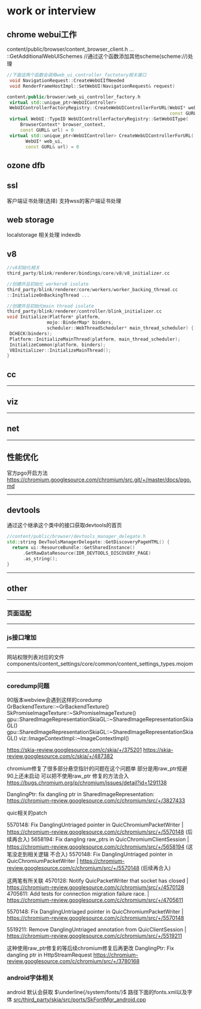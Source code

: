 # work or interview

## chrome webui工作

 content/public/browser/content_browser_client.h
  ... ::GetAdditionalWebUISchemes
//通过这个函数添加其他scheme(scheme://)处理
 
 ``` cpp
//下面这两个函数会调用web_ui_controller_factotory相关接口
  void NavigationRequest::CreateWebUIIfNeeded
  void RenderFrameHostImpl::SetWebUI(NavigationRequest& request)

 content/public/browser/web_ui_controller_factory.h
  virtual std::unique_ptr<WebUIController>
  WebUIControllerFactoryRegistry::CreateWebUIControllerForURL(WebUI* web_ui,
                                                              const GURL& url) = 0 
  virtual WebUI::TypeID WebUIControllerFactoryRegistry::GetWebUIType(
      BrowserContext* browser_context,
      const GURL& url) = 0
  virtual std::unique_ptr<WebUIController> CreateWebUIControllerForURL(
        WebUI* web_ui,
        const GURL& url) = 0
```

## ozone dfb


## ssl

客户端证书处理(选择)
支持wss的客户端证书处理

## web storage

localstorage 相关处理
indexdb

## v8

 ``` cpp
//v8初始化相关
third_party/blink/renderer/bindings/core/v8/v8_initializer.cc

//创建并且初始化 workerv8 isolate
third_party/blink/renderer/core/workers/worker_backing_thread.cc
::InitializeOnBackingThread ... 

//创建并且初始化main thread isolate
third_party/blink/renderer/controller/blink_initializer.cc
void Initialize(Platform* platform,
                mojo::BinderMap* binders,
                scheduler::WebThreadScheduler* main_thread_scheduler) {
  DCHECK(binders);
  Platform::InitializeMainThread(platform, main_thread_scheduler);
  InitializeCommon(platform, binders);
  V8Initializer::InitializeMainThread();
}
```

## cc

---

## viz

---

## net

---

## 性能优化

官方pgo开启方法
https://chromium.googlesource.com/chromium/src.git/+/master/docs/pgo.md

---

## devtools

通过这个继承这个类中的接口获取devtools的首页

``` cpp
//content/public/browser/devtools_manager_delegate.h
std::string DevToolsManagerDelegate::GetDiscoveryPageHTML() {
  return ui::ResourceBundle::GetSharedInstance()
      .GetRawDataResource(IDR_DEVTOOLS_DISCOVERY_PAGE)
      .as_string();
}
```

---

## other

---

### 页面适配

---

### js接口增加

---

网站权限列表对应的文件
components/content_settings/core/common/content_settings_types.mojom

---

### coredump问题

90版本webview会遇到这样的coredump
GrBackendTexture::~GrBackendTexture()
SkPromiseImageTexture::~SkPromiseImageTexture()
gpu::SharedImageRepresentationSkiaGL::~SharedImageRepresentationSkiaGL()
gpu::SharedImageRepresentationSkiaGL::~SharedImageRepresentationSkiaGL()
viz::ImageContextImpl::~ImageContextImpl()

https://skia-review.googlesource.com/c/skia/+/375201
https://skia-review.googlesource.com/c/skia/+/487382

chromium修复了很多部分悬空指针的问题在这个问题单
部分是用raw_ptr规避 90上还未启动
可以把不使用raw_ptr 修复的方法合入
https://bugs.chromium.org/p/chromium/issues/detail?id=1291138

DanglingPtr: fix dangling ptr in SharedImageRepresentation:
https://chromium-review.googlesource.com/c/chromium/src/+/3827433

quic相关的patch

5570148: Fix DanglingUntriaged pointer in QuicChromiumPacketWriter | https://chromium-review.googlesource.com/c/chromium/src/+/5570148 (后续再合入)
5658194: Fix dangling raw_ptrs in QuicChromiumClientSession | https://chromium-review.googlesource.com/c/chromium/src/+/5658194 (这笔没走到相关逻辑 不合入)
5570148: Fix DanglingUntriaged pointer in QuicChromiumPacketWriter | https://chromium-review.googlesource.com/c/chromium/src/+/5570148 (后续再合入)

这两笔有所关联
4570128: Notify QuicPacketWriter that socket has closed | https://chromium-review.googlesource.com/c/chromium/src/+/4570128
4705611: Add tests for connection migration failure race. | https://chromium-review.googlesource.com/c/chromium/src/+/4705611

5570148: Fix DanglingUntriaged pointer in QuicChromiumPacketWriter | https://chromium-review.googlesource.com/c/chromium/src/+/5570148

5519211: Remove DanglingUntriaged annotation from QuicClientSession | https://chromium-review.googlesource.com/c/chromium/src/+/5519211

这种使用raw_ptr修复的等后续chromium修复后再更改
DanglingPtr: Fix dangling ptr in HttpStreamRequest
https://chromium-review.googlesource.com/c/chromium/src/+/3780168

### android字体相关

android 默认会获取 $\underline{/system/fonts/}$ 路径下面的fonts.xml以及字体
<u>src/third_party/skia/src/ports/SkFontMgr_android.cpp<u>
